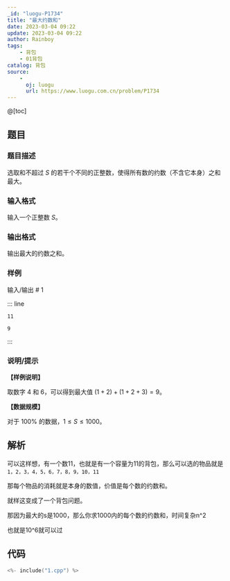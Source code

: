 ```yaml
---
_id: "luogu-P1734"
title: "最大约数和"
date: 2023-03-04 09:22
update: 2023-03-04 09:22
author: Rainboy
tags:
    - 背包
    - 01背包
catalog: 背包
source: 
    - 
      oj: luogu
      url: https://www.luogu.com.cn/problem/P1734
---
```


@[toc]

## 题目



### 题目描述

选取和不超过 $S$ 的若干个不同的正整数，使得所有数的约数（不含它本身）之和最大。



### 输入格式
输入一个正整数 $S$。



### 输出格式

输出最大的约数之和。




### 样例



输入/输出 # 1

::: line
```
11
```

```
9
```
:::





### 说明/提示
**【样例说明】**

取数字 $4$ 和 $6$，可以得到最大值 $(1+2)+(1+2+3)=9$。

**【数据规模】**

对于 $100 \%$ 的数据，$1 \le S \le 1000$。


## 解析

可以这样想，有一个数11，也就是有一个容量为11的背包，那么可以选的物品就是
`1，2，3，4，5，6，7，8，9，10，11`

那每个物品的消耗就是本身的数值，价值是每个数的约数和。

就样这变成了一个背包问题。

那因为最大的s是1000，那么你求1000内的每个数的约数和，时间复杂n^2

也就是10^6就可以过


## 代码

```c
<%- include("1.cpp") %>
```
